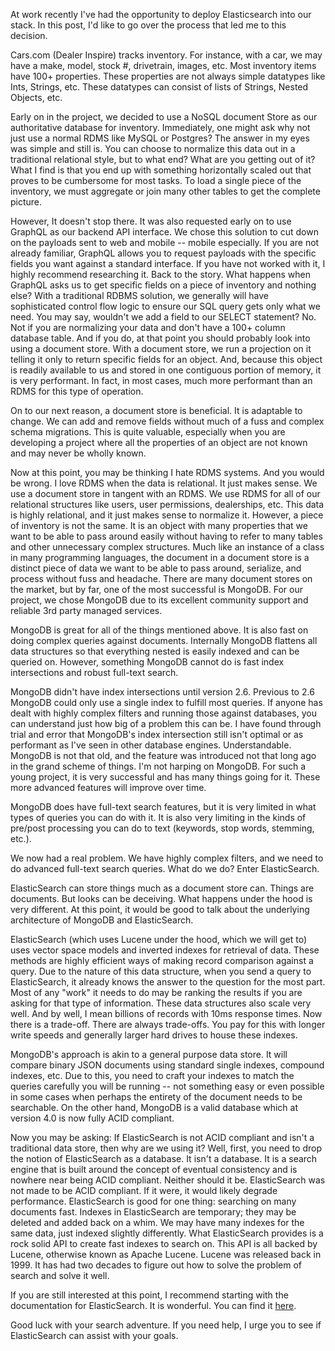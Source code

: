 At work recently I've had the opportunity to deploy Elasticsearch into our stack. In this post, I'd like to go over the process that led me to this decision.

Cars.com (Dealer Inspire) tracks inventory. For instance, with a car, we may have a make, model, stock #, drivetrain, images, etc. Most inventory items have 100+ properties. These properties are not always simple datatypes like Ints, Strings, etc. These datatypes can consist of lists of Strings, Nested Objects, etc.

Early on in the project, we decided to use a NoSQL document Store as our authoritative database for inventory. Immediately, one might ask why not just use a normal RDMS like MySQL or Postgres? The answer in my eyes was simple and still is. You can choose to normalize this data out in a traditional relational style, but to what end? What are you getting out of it? What I find is that you end up with something horizontally scaled out that proves to be cumbersome for most tasks. To load a single piece of the inventory, we must aggregate or join many other tables to get the complete picture.

However, It doesn't stop there. It was also requested early on to use GraphQL as our backend API interface. We chose this solution to cut down on the payloads sent to web and mobile -- mobile especially. If you are not already familiar, GraphQL allows you to request payloads with the specific fields you want against a standard interface. If you have not worked with it, I highly recommend researching it. Back to the story. What happens when GraphQL asks us to get specific fields on a piece of inventory and nothing else? With a traditional RDBMS solution, we generally will have sophisticated control flow logic to ensure our SQL query gets only what we need. You may say, wouldn't we add a field to our SELECT statement? No. Not if you are normalizing your data and don't have a 100+ column database table. And if you do, at that point you should probably look into using a document store. With a document store, we run a projection on it telling it only to return specific fields for an object. And, because this object is readily available to us and stored in one contiguous portion of memory, it is very performant. In fact, in most cases, much more performant than an RDMS for this type of operation.

On to our next reason, a document store is beneficial. It is adaptable to change. We can add and remove fields without much of a fuss and complex schema migrations. This is quite valuable, especially when you are developing a project where all the properties of an object are not known and may never be wholly known.

Now at this point, you may be thinking I hate RDMS systems. And you would be wrong. I love RDMS when the data is relational. It just makes sense. We use a document store in tangent with an RDMS. We use RDMS for all of our relational structures like users, user permissions, dealerships, etc. This data is highly relational, and it just makes sense to normalize it. However, a piece of inventory is not the same. It is an object with many properties that we want to be able to pass around easily without having to refer to many tables and other unnecessary complex structures. Much like an instance of a class in many programming languages, the document in a document store is a distinct piece of data we want to be able to pass around, serialize, and process without fuss and headache. There are many document stores on the market, but by far, one of the most successful is MongoDB. For our project, we chose MongoDB due to its excellent community support and reliable 3rd party managed services.

MongoDB is great for all of the things mentioned above. It is also fast on doing complex queries against documents. Internally MongoDB flattens all data structures so that everything nested is easily indexed and can be queried on. However, something MongoDB cannot do is fast index intersections and robust full-text search.

MongoDB didn't have index intersections until version 2.6. Previous to 2.6 MongoDB could only use a single index to fulfill most queries. If anyone has dealt with highly complex filters and running those against databases, you can understand just how big of a problem this can be. I have found through trial and error that MongoDB's index intersection still isn't optimal or as performant as I've seen in other database engines. Understandable. MongoDB is not that old, and the feature was introduced not that long ago in the grand scheme of things. I'm not harping on MongoDB. For such a young project, it is very successful and has many things going for it. These more advanced features will improve over time.

MongoDB does have full-text search features, but it is very limited in what types of queries you can do with it. It is also very limiting in the kinds of pre/post processing you can do to text (keywords, stop words, stemming, etc.).

We now had a real problem. We have highly complex filters, and we need to do advanced full-text search queries. What do we do? Enter ElasticSearch.

ElasticSearch can store things much as a document store can. Things are documents. But looks can be deceiving. What happens under the hood is very different. At this point, it would be good to talk about the underlying architecture of MongoDB and ElasticSearch.

ElasticSearch (which uses Lucene under the hood, which we will get to) uses vector space models and inverted indexes for retrieval of data. These methods are highly efficient ways of making record comparison against a query. Due to the nature of this data structure, when you send a query to ElasticSearch, it already knows the answer to the question for the most part. Most of any "work" it needs to do may be ranking the results if you are asking for that type of information. These data structures also scale very well. And by well, I mean billions of records with 10ms response times. Now there is a trade-off. There are always trade-offs. You pay for this with longer write speeds and generally larger hard drives to house these indexes.

MongoDB's approach is akin to a general purpose data store. It will compare binary JSON documents using standard single indexes, compound indexes, etc. Due to this, you need to craft your indexes to match the queries carefully you will be running -- not something easy or even possible in some cases when perhaps the entirety of the document needs to be searchable. On the other hand, MongoDB is a valid database which at version 4.0 is now fully ACID compliant.

Now you may be asking: If ElasticSearch is not ACID compliant and isn't a traditional data store, then why are we using it? Well, first, you need to drop the notion of ElasticSearch as a database. It isn't a database. It is a search engine that is built around the concept of eventual consistency and is nowhere near being ACID compliant. Neither should it be. ElasticSearch was not made to be ACID compliant. If it were, it would likely degrade performance. ElasticSearch is good for one thing: searching on many documents fast. Indexes in ElasticSearch are temporary; they may be deleted and added back on a whim. We may have many indexes for the same data, just indexed slightly differently. What ElasticSearch provides is a rock solid API to create fast indexes to search on. This API is all backed by Lucene, otherwise known as Apache Lucene. Lucene was released back in 1999. It has had two decades to figure out how to solve the problem of search and solve it well.

If you are still interested at this point, I recommend starting with the documentation for ElasticSearch. It is wonderful. You can find it [here](https://www.elastic.co/guide/en/elasticsearch/reference/current/index.html).

Good luck with your search adventure. If you need help, I urge you to see if ElasticSearch can assist with your goals.
